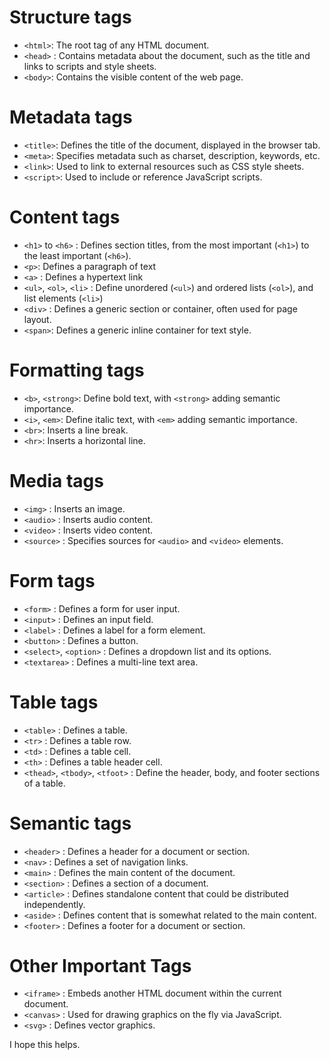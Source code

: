 # Structure tags
- `<html>`: The root tag of any HTML document.
- `<head>` : Contains metadata about the document, such as the title and links to scripts and style sheets.
- `<body>`: Contains the visible content of the web page.
    
# Metadata tags
- `<title>`: Defines the title of the document, displayed in the browser tab.
- `<meta>`: Specifies metadata such as charset, description, keywords, etc.
- `<link>`: Used to link to external resources such as CSS style sheets.
- `<script>`: Used to include or reference JavaScript scripts.
  
# Content tags
- `<h1>` to `<h6>` : Defines section titles, from the most important (`<h1>`) to the least important (`<h6>`).
- `<p>`: Defines a paragraph of text
- `<a>` : Defines a hypertext link  
- `<ul>`, `<ol>`, `<li>` : Define unordered (`<ul>`) and ordered lists (`<ol>`), and list elements (`<li>`)
- `<div>` : Defines a generic section or container, often used for page layout.
- `<span>`: Defines a generic inline container for text style.
    
# Formatting tags
- `<b>`, `<strong>`: Define bold text, with `<strong>` adding semantic importance.
- `<i>`, `<em>`: Define italic text, with `<em>` adding semantic importance.
- `<br>`: Inserts a line break.
- `<hr>`: Inserts a horizontal line.

# Media tags
- `<img>` : Inserts an image.
- `<audio>` : Inserts audio content.
- `<video>` : Inserts video content.
- `<source>` : Specifies sources for `<audio>` and `<video>` elements.
    
# Form tags
- `<form>` : Defines a form for user input.
- `<input>` : Defines an input field.
- `<label>` : Defines a label for a form element.
- `<button>` : Defines a button.
- `<select>`, `<option>` : Defines a dropdown list and its options.
- `<textarea>` : Defines a multi-line text area.
    
# Table tags
- `<table>` : Defines a table.
- `<tr>` : Defines a table row.
- `<td>` : Defines a table cell.
- `<th>` : Defines a table header cell.
- `<thead>`, `<tbody>`, `<tfoot>` : Define the header, body, and footer sections of a table.
    
# Semantic tags
- `<header>` : Defines a header for a document or section.
- `<nav>` : Defines a set of navigation links.
- `<main>` : Defines the main content of the document.
- `<section>` : Defines a section of a document.
- `<article>` : Defines standalone content that could be distributed independently.
- `<aside>` : Defines content that is somewhat related to the main content.
- `<footer>` : Defines a footer for a document or section.
    
# Other Important Tags
- `<iframe>` : Embeds another HTML document within the current document.
- `<canvas>` : Used for drawing graphics on the fly via JavaScript.
- `<svg>` : Defines vector graphics.


I hope this helps.